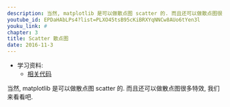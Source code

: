 ```yaml
---
description: 当然, matplotlib 是可以做散点图 scatter 的. 而且还可以做散点图很多特效, 我们来看看吧.
youtube_id: EPDaHAbLPs4?list=PLXO45tsB95cKiBRXYqNNCw8AUo6tYen3l
youku_link: #
chapter: 3
title: Scatter 散点图
date: 2016-11-3
---
```

* 学习资料:
  * [相关代码](https://github.com/MorvanZhou/tutorials/blob/master/matplotlibTUT/plt10_scatter.py)

当然, matplotlib 是可以做散点图 scatter 的. 而且还可以做散点图很多特效, 我们来看看吧.